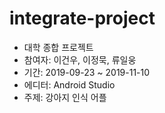 # integrate-project

* 대학 종합 프로젝트
* 참여자: 이건우, 이정묵, 류일웅
* 기간: 2019-09-23 ~ 2019-11-10
* 에디터: Android Studio
* 주제: 강아지 인식 어플
